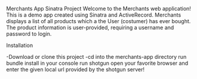 Merchants App Sinatra Project
Welcome to the Merchants web application! This is a demo app created using Sinatra and ActiveRecord. Merchants displays a list of all products which a the User (costumer) has ever bought. The product information is user-provided, requiring a username and password to login.

Installation

-Download or clone this project
-cd into the merchants-app directory
run bundle install in your console
run shotgun
open your favorite browser and enter the given local url provided by the shotgun server!

